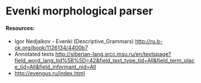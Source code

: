 # Evenki morphological parser

#### Resources:
* Igor Nedjalkov - Evenki (Descriptive_Grammars) http://ru.b-ok.org/book/1126134/4400b7
* Annotated texts http://siberian-lang.srcc.msu.ru/en/textspage?field_word_lang_tid%5B%5D=42&field_text_type_tid=All&field_term_place_tid=All&field_informant_nid=All
* http://evengus.ru/index.html
